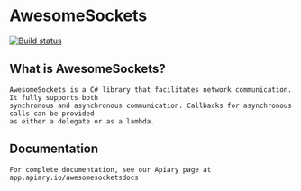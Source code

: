 AwesomeSockets
=========

[![Build status](https://ci.appveyor.com/api/projects/status?id=smh77tfj8rbqsiuy)](https://ci.appveyor.com/project/awesomesockets)


What is AwesomeSockets?
-----------------------

	AwesomeSockets is a C# library that facilitates network communication. It fully supports both 
	synchronous and asynchronous communication. Callbacks for asynchronous calls can be provided 
	as either a delegate or as a lambda.
	
Documentation
-------------
	
	For complete documentation, see our Apiary page at app.apiary.io/awesomesocketsdocs
